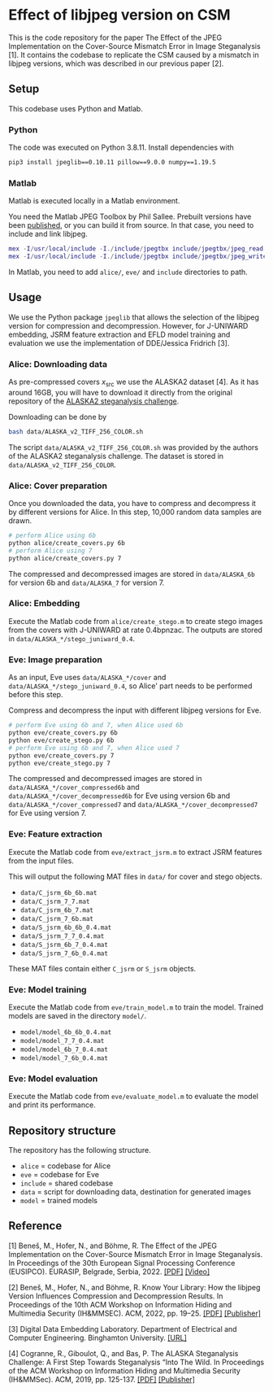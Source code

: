 # Effect of libjpeg version on CSM

This is the code repository for the paper The Effect of the JPEG Implementation on the Cover-Source Mismatch Error in Image Steganalysis [1]. It contains the codebase to replicate the CSM caused by a mismatch in libjpeg versions, which was described in our previous paper [2].
## Setup

This codebase uses Python and Matlab.

### Python

The code was executed on Python 3.8.11. Install dependencies with

```bash
pip3 install jpeglib==0.10.11 pillow==9.0.0 numpy==1.19.5
```

### Matlab

Matlab is executed locally in a Matlab environment.

You need the Matlab JPEG Toolbox by Phil Sallee. Prebuilt versions have been [published](https://digitnet.github.io/jpeg-toolbox/), or you can build it from source. In that case, you need to include and link libjpeg.

```matlab
mex -I/usr/local/include -I./include/jpegtbx include/jpegtbx/jpeg_read.c -L/usr/local/lib -ljpeg -v
mex -I/usr/local/include -I./include/jpegtbx include/jpegtbx/jpeg_write.c -L/usr/local/lib -ljpeg -v
```

In Matlab, you need to add `alice/`, `eve/` and `include` directories to path.


## Usage

We use the Python package `jpeglib` that allows the selection of the libjpeg version for compression and decompression.
However, for J-UNIWARD embedding, JSRM feature extraction and EFLD model training and evaluation we use the implementation of DDE/Jessica Fridrich [3].

### Alice: Downloading data

As pre-compressed covers $x_{\text{src}}$ we use the ALASKA2 dataset [4]. As it has around 16GB, you will have to download it directly from the original repository of the [ALASKA2 steganalysis challenge](https://alaska.utt.fr/).

Downloading can be done by

```bash
bash data/ALASKA_v2_TIFF_256_COLOR.sh
```

The script `data/ALASKA_v2_TIFF_256_COLOR.sh` was provided by the authors of the ALASKA2 steganalysis challenge. The dataset is stored in `data/ALASKA_v2_TIFF_256_COLOR`.

### Alice: Cover preparation

Once you downloaded the data, you have to compress and decompress it by different versions for Alice. In this step, 10,000 random data samples are drawn.

```bash
# perform Alice using 6b
python alice/create_covers.py 6b
# perform Alice using 7
python alice/create_covers.py 7
```

The compressed and decompressed images are stored in `data/ALASKA_6b` for version 6b and `data/ALASKA_7` for version 7.

### Alice: Embedding

Execute the Matlab code from `alice/create_stego.m` to create stego images from the covers with J-UNIWARD at rate 0.4bpnzac. The outputs are stored in `data/ALASKA_*/stego_juniward_0.4`.

### Eve: Image preparation

As an input, Eve uses `data/ALASKA_*/cover` and `data/ALASKA_*/stego_juniward_0.4`, so Alice' part needs to be performed before this step.

Compress and decompress the input with different libjpeg versions for Eve.

```bash
# perform Eve using 6b and 7, when Alice used 6b
python eve/create_covers.py 6b
python eve/create_stego.py 6b
# perform Eve using 6b and 7, when Alice used 7
python eve/create_covers.py 7
python eve/create_stego.py 7
```

The compressed and decompressed images are stored in `data/ALASKA_*/cover_compressed6b` and `data/ALASKA_*/cover_decompressed6b` for Eve using version 6b and `data/ALASKA_*/cover_compressed7` and `data/ALASKA_*/cover_decompressed7` for Eve using version 7.

### Eve: Feature extraction

Execute the Matlab code from `eve/extract_jsrm.m` to extract JSRM features from the input files.

This will output the following MAT files in `data/` for cover and stego objects.

- `data/C_jsrm_6b_6b.mat`
- `data/C_jsrm_7_7.mat`
- `data/C_jsrm_6b_7.mat`
- `data/C_jsrm_7_6b.mat`
- `data/S_jsrm_6b_6b_0.4.mat`
- `data/S_jsrm_7_7_0.4.mat`
- `data/S_jsrm_6b_7_0.4.mat`
- `data/S_jsrm_7_6b_0.4.mat`

These MAT files contain either `C_jsrm` or `S_jsrm` objects.

### Eve: Model training

Execute the Matlab code from `eve/train_model.m` to train the model. Trained models are saved in the directory `model/`.

- `model/model_6b_6b_0.4.mat`
- `model/model_7_7_0.4.mat`
- `model/model_6b_7_0.4.mat`
- `model/model_7_6b_0.4.mat`

### Eve: Model evaluation

Execute the Matlab code from `eve/evaluate_model.m` to evaluate the model and print its performance.

## Repository structure

The repository has the following structure.

- `alice` = codebase for Alice
- `eve` = codebase for Eve
- `include` = shared codebase
- `data` = script for downloading data, destination for generated images
- `model` = trained models


## Reference

[1] Beneš, M., Hofer, N., and Böhme, R. The Effect of the JPEG Implementation on the Cover-Source Mismatch Error in Image Steganalysis. In Proceedings of the 30th European Signal Processing Conference (EUSIPCO). EURASIP, Belgrade, Serbia, 2022. [[PDF]](https://informationsecurity.uibk.ac.at/pdfs/BHB2022_EUSIPCO.pdf) [[Video]](https://www.youtube.com/watch?v=dZ7bDWldgiE)

[2] Beneš, M., Hofer, N., and Böhme, R. Know Your Library: How the libjpeg Version Influences Compression and Decompression Results. In Proceedings of the 10th ACM Workshop on Information Hiding and Multimedia Security (IH&MMSEC). ACM, 2022, pp. 19–25. [[PDF]](https://informationsecurity.uibk.ac.at/pdfs/BHB2022_IHMMSEC.pdf) [[Publisher]](https://dl.acm.org/doi/10.1145/3531536.3532962)

[3] Digital Data Embedding Laboratory. Department of Electrical and Computer Engineering. Binghamton University. [[URL]](http://dde.binghamton.edu/download/)

[4] Cogranne, R., Giboulot, Q., and Bas, P. The ALASKA Steganalysis Challenge: A First Step Towards Steganalysis “Into The Wild. In Proceedings of the ACM Workshop on Information Hiding and Multimedia Security (IH&MMSec). ACM, 2019, pp. 125-137. [[PDF]](https://hal.archives-ouvertes.fr/hal-02147763/document) [[Publisher]](https://doi.org/10.1145/3335203.3335726)